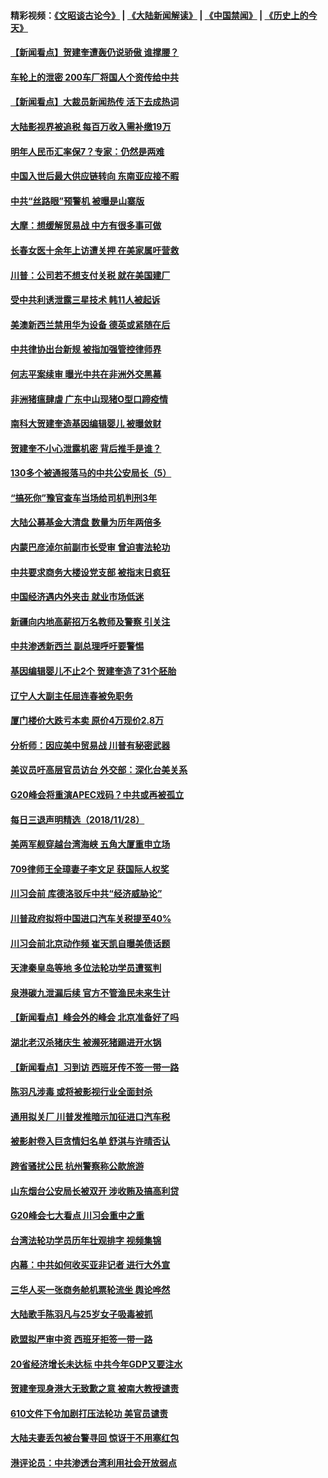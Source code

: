 #### 精彩视频：[《文昭谈古论今》](https://github.com/gfw-breaker/wenzhao/blob/master/README.md?t=11292131) | [《大陆新闻解读》](https://github.com/gfw-breaker/ntdtv-comedy/blob/master/README.md?t=11292131) | [《中国禁闻》](https://github.com/gfw-breaker/ntdtv-news/blob/master/README.md?t=11292131) | [《历史上的今天》](https://github.com/gfw-breaker/today-in-history/blob/master/README.md?t=11292131) 

#### [【新闻看点】贺建奎遭轰仍说骄傲 谁撑腰？](../pages/nsc413/n10881887.md?t=11292131) 

#### [车轮上的泄密 200车厂将国人个资传给中共](../pages/nsc413/n10881972.md?t=11292131) 

#### [【新闻看点】大裁员新闻热传 活下去成热词](../pages/nsc413/n10881577.md?t=11292131) 

#### [大陆影视界被追税 每百万收入需补缴19万](../pages/nsc413/n10881746.md?t=11292131) 

#### [明年人民币汇率保7？专家：仍然是两难](../pages/nsc413/n10881689.md?t=11292131) 

#### [中国入世后最大供应链转向 东南亚应接不暇](../pages/nsc413/n10881703.md?t=11292131) 

#### [中共“丝路眼”预警机 被曝是山寨版](../pages/nsc413/n10881483.md?t=11292131) 

#### [大摩：想缓解贸易战 中方有很多事可做](../pages/nsc413/n10881606.md?t=11292131) 

#### [长春女医十余年上访遭关押 在美家属吁营救](../pages/nsc413/n10881106.md?t=11292131) 

#### [川普：公司若不想支付关税 就在美国建厂](../pages/nsc413/n10881565.md?t=11292131) 

#### [受中共利诱泄露三星技术 韩11人被起诉](../pages/nsc413/n10879124.md?t=11292131) 

#### [美澳新西兰禁用华为设备 德英或紧随在后](../pages/nsc413/n10881567.md?t=11292131) 

#### [中共律协出台新规 被指加强管控律师界](../pages/nsc413/n10881370.md?t=11292131) 

#### [何志平案续审 曝光中共在非洲外交黑幕](../pages/nsc413/n10880581.md?t=11292131) 

#### [非洲猪瘟肆虐 广东中山现猪O型口蹄疫情](../pages/nsc413/n10881375.md?t=11292131) 

#### [南科大贺建奎造基因编辑婴儿 被曝敛财](../pages/nsc413/n10879938.md?t=11292131) 

#### [贺建奎不小心泄露机密 背后推手是谁？](../pages/nsc413/n10880968.md?t=11292131) 


#### [130多个被通报落马的中共公安局长（5）](../pages/nsc413/n10861592.md?t=11292131) 

#### [“搞死你”豫官查车当场给司机判刑3年](../pages/nsc413/n10881373.md?t=11292131) 

#### [大陆公募基金大清盘 数量为历年两倍多](../pages/nsc413/n10880752.md?t=11292131) 

#### [内蒙巴彦淖尔前副市长受审 曾迫害法轮功](../pages/nsc413/n10880789.md?t=11292131) 

#### [中共要求商务大楼设党支部 被指末日疯狂](../pages/nsc413/n10880709.md?t=11292131) 

#### [中国经济遇内外夹击 就业市场低迷](../pages/nsc413/n10880742.md?t=11292131) 

#### [新疆向内地高薪招万名教师及警察 引关注](../pages/nsc413/n10879799.md?t=11292131) 

#### [中共渗透新西兰 副总理呼吁要警惕](../pages/nsc413/n10879826.md?t=11292131) 

#### [基因编辑婴儿不止2个 贺建奎造了31个胚胎](../pages/nsc413/n10880664.md?t=11292131) 

#### [辽宁人大副主任屈连春被免职务](../pages/nsc413/n10880572.md?t=11292131) 

#### [厦门楼价大跌亏本卖 原价4万现价2.8万](../pages/nsc413/n10880095.md?t=11292131) 

#### [分析师：因应美中贸易战 川普有秘密武器](../pages/nsc413/n10880651.md?t=11292131) 

#### [美议员吁高层官员访台 外交部：深化台美关系](../pages/nsc413/n10880361.md?t=11292131) 

#### [G20峰会将重演APEC戏码？中共或再被孤立](../pages/nsc413/n10880029.md?t=11292131) 

#### [每日三退声明精选（2018/11/28）](../pages/nsc413/n10880387.md?t=11292131) 

#### [美两军舰穿越台湾海峡 五角大厦重申立场](../pages/nsc413/n10880285.md?t=11292131) 

#### [709律师王全璋妻子李文足 获国际人权奖](../pages/nsc413/n10879779.md?t=11292131) 

#### [川习会前 库德洛驳斥中共“经济威胁论”](../pages/nsc413/n10879935.md?t=11292131) 

#### [川普政府拟将中国进口汽车关税提至40%](../pages/nsc413/n10880075.md?t=11292131) 

#### [川习会前北京动作频 崔天凯自曝美债话题](../pages/nsc413/n10879830.md?t=11292131) 

#### [天津秦皇岛等地 多位法轮功学员遭冤判](../pages/nsc413/n10879839.md?t=11292131) 

#### [泉港碳九泄漏后续 官方不管渔民未来生计](../pages/nsc413/n10879865.md?t=11292131) 

#### [【新闻看点】峰会外的峰会 北京准备好了吗](../pages/nsc413/n10879703.md?t=11292131) 

#### [湖北老汉杀猪庆生 被濒死猪踢进开水锅](../pages/nsc413/n10879814.md?t=11292131) 

#### [【新闻看点】习到访 西班牙传不签一带一路](../pages/nsc413/n10879605.md?t=11292131) 

#### [陈羽凡涉毒 或将被影视行业全面封杀](../pages/nsc413/n10879687.md?t=11292131) 

#### [通用拟关厂 川普发推暗示加征进口汽车税](../pages/nsc413/n10879747.md?t=11292131) 

#### [被影射卷入巨贪情妇名单 舒淇与许晴否认](../pages/nsc413/n10879615.md?t=11292131) 

#### [跨省骚扰公民 杭州警察称公款旅游](../pages/nsc413/n10877338.md?t=11292131) 

#### [山东烟台公安局长被双开 涉收贿及搞高利贷](../pages/nsc413/n10879659.md?t=11292131) 

#### [G20峰会七大看点 川习会重中之重](../pages/nsc413/n10879611.md?t=11292131) 

#### [台湾法轮功学员历年壮观排字 视频集锦](../pages/nsc413/n10878789.md?t=11292131) 

#### [内幕：中共如何收买亚非记者 进行大外宣](../pages/nsc413/n10879405.md?t=11292131) 

#### [三华人买一张商务舱机票轮流坐 舆论哗然](../pages/nsc413/n10879567.md?t=11292131) 

#### [大陆歌手陈羽凡与25岁女子吸毒被抓](../pages/nsc413/n10879459.md?t=11292131) 

#### [欧盟拟严审中资 西班牙拒签一带一路](../pages/nsc413/n10879421.md?t=11292131) 

#### [20省经济增长未达标 中共今年GDP又要注水](../pages/nsc413/n10877768.md?t=11292131) 

#### [贺建奎现身港大无致歉之意 被南大教授谴责](../pages/nsc413/n10878521.md?t=11292131) 


#### [610文件下令加剧打压法轮功 美官员谴责](../pages/nsc413/n10877934.md?t=11292131) 

#### [大陆夫妻丢包被台警寻回 惊讶于不用塞红包](../pages/nsc413/n10878908.md?t=11292131) 

#### [港评论员：中共渗透台湾利用社会开放弱点](../pages/nsc413/n10878640.md?t=11292131) 

